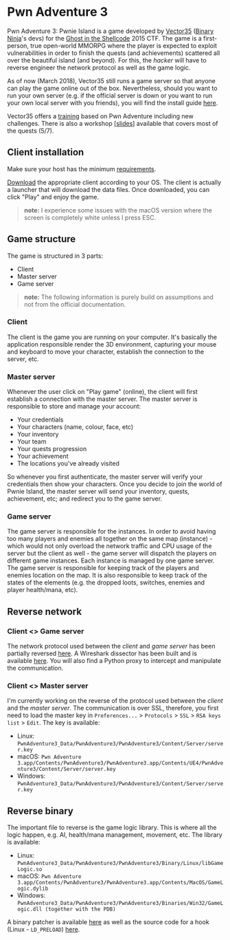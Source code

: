 Pwn Adventure 3
===============

Pwn Adventure 3: Pwnie Island is a game developed by [Vector35](https://vector35.com/) ([Binary Ninja](https://binary.ninja)'s devs) for the [Ghost in the Shellcode](http://ghostintheshellcode.com/) 2015 CTF. The game is a first-person, true open-world MMORPG where the player is expected to exploit vulnerabilities in order to finish the quests (and achievements) scattered all over the beautiful island (and beyond). For this, the _hacker_ will have to reverse engineer the network protocol as well as the game logic.

As of now (March 2018), Vector35 still runs a game server so that anyone can play the game online out of the box. Nevertheless, should you want to run your own server (e.g. if the official server is down or you want to run your own local server with you friends), you will find the install guide [here](INSTALL-server.md).

Vector35 offers a [training](https://vector35.com/training.html) based on Pwn Adventure including new challenges. There is also a workshop [[slides](https://github.com/beaujeant/PwnAdventure3/tree/master/Workshop/)] available that covers most of the quests (5/7).


Client installation
-------------------

Make sure your host has the minimum [requirements](http://pwnadventure.com/#downloads).

[Download](http://pwnadventure.com/#downloads) the appropriate client according to your OS. The client is actually a launcher that will download the data files. Once downloaded, you can click "Play" and enjoy the game.

> __note:__ I experience some issues with the macOS version where the screen is completely white unless I press ESC.



Game structure
--------------

The game is structured in 3 parts:

* Client
* Master server
* Game server

> __note:__ The following information is purely build on assumptions and not from the official documentation.


### Client

The client is the game you are running on your computer. It's basically the application responsible render the 3D environment, capturing your mouse and keyboard to move your character, establish the connection to the server, etc.


### Master server

Whenever the user click on "Play game" (online), the client will first establish a connection with the master server. The master server is responsible to store and manage your account:

* Your credentials
* Your characters (name, colour, face, etc)
* Your inventory
* Your team
* Your quests progression
* Your achievement
* The locations you've already visited

So whenever you first authenticate, the master server will verify your credentials then show your characters. Once you decide to join the world of Pwnie Island, the master server will send your inventory, quests, achievement, etc; and redirect you to the game server.


### Game server

The game server is responsible for the instances. In order to avoid having too many players and enemies all together on the same map (instance) - which would not only overload the network traffic and CPU usage of the server but the client as well - the game server will dispatch the players on different game instances. Each instance is managed by one game server. The game server is responsible for keeping track of the players and enemies location on the map. It is also responsible to keep track of the states of the elements (e.g. the dropped loots, switches, enemies and player health/mana, etc).



Reverse network
---------------

### Client <> Game server

The network protocol used between the _client_ and _game server_ has been partially reversed [here](Network/pwn3-gs.md). A Wireshark dissector has been built and is available [here](Network/pwn3-gs.lua). You will also find a Python proxy to intercept and manipulate the communication.


### Client <> Master server

I'm currently working on the reverse of the protocol used between the _client_ and the _master server_. The communication is over SSL, therefore, you first need to load the master key in `Preferences...` > `Protocols` > `SSL` > `RSA keys list` > `Edit`. The key is available:

* Linux: `PwnAdventure3_Data/PwnAdventure3/PwnAdventure3/Content/Server/server.key`
* macOS: `Pwn Adventure 3.app/Contents/PwnAdventure3/PwnAdventure3.app/Contents/UE4/PwnAdventure3/Content/Server/server.key`
* Windows: `PwnAdventure3_Data/PwnAdventure3/PwnAdventure3/Content/Server/server.key`



Reverse binary
--------------

The important file to reverse is the game logic library. This is where all the logic happen, e.g. AI, health/mana management, movement, etc. The library is available:

* Linux: `PwnAdventure3_Data/PwnAdventure3/PwnAdventure3/Binary/Linux/libGameLogic.so`
* macOS: `Pwn Adventure 3.app/Contents/PwnAdventure3/PwnAdventure3.app/Contents/MacOS/GameLogic.dylib`
* Windows: `PwnAdventure3_Data/PwnAdventure3/PwnAdventure3/Binaries/Win32/GameLogic.dll (together with the PDB)`

A binary patcher is available [here](Binary/binpatcher.py) as well as the source code for a hook (Linux - `LD_PRELOAD`) [here](Binary/hook-linux.cc).
